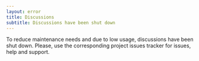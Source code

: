 ```yaml
---
layout: error
title: Discussions
subtitle: Discussions have been shut down
---
```


To reduce maintenance needs and due to low usage, discussions have been
shut down. Please, use the corresponding project issues tracker for issues,
help and support.
